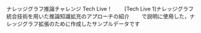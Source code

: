 ナレッジグラフ推論チャレンジ Tech Live！　　
[Tech Live 1]ナレッジグラフ統合技術を用いた推論知識拡充のアプローチの紹介　　
で説明に使用した，ナレッジグラフ拡張のために作成したサンプルデータです
